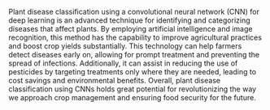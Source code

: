 Plant disease classification using a convolutional neural network (CNN) for 
deep learning is an advanced technique for identifying and categorizing diseases that affect plants. 
By employing artificial intelligence and image recognition, 
this method has the capability to improve agricultural practices and boost crop yields substantially.
This technology can help farmers detect diseases early on, allowing for prompt treatment and preventing the spread of infections. 
Additionally, it can assist in reducing the use of pesticides by targeting treatments only where they are needed, 
leading to cost savings and environmental benefits. Overall, plant disease classification using CNNs 
holds great potential for revolutionizing the way we approach crop management and ensuring food security for the future.

